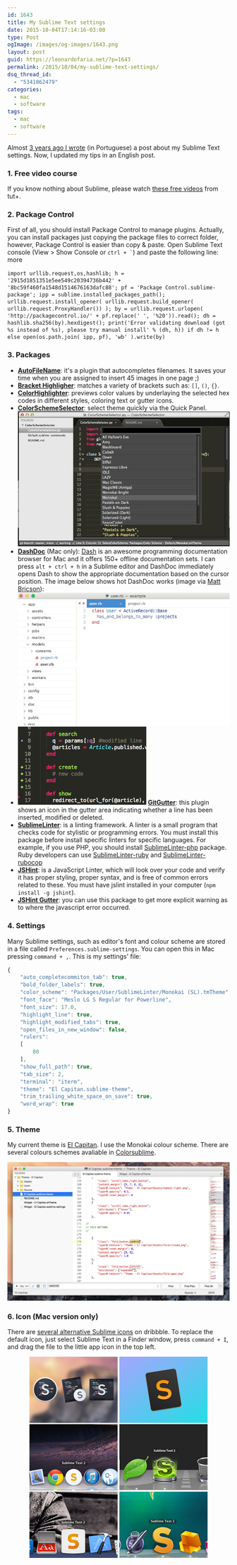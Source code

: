 ```yaml
---
id: 1643
title: My Sublime Text settings
date: 2015-10-04T17:14:16-03:00
type: Post
ogImage: /images/og-images/1643.png
layout: post
guid: https://leonardofaria.net/?p=1643
permalink: /2015/10/04/my-sublime-text-settings/
dsq_thread_id:
  - "5341862479"
categories:
  - mac
  - software
tags:
  - mac
  - software
---
```

Almost [3 years ago I wrote](https://leonardofaria.net/2012/12/31/configurando-o-sublime-text-2/) (in Portuguese) a post about my Sublime Text settings. Now, I updated my tips in an English post.

### 1. Free video course

If you know nothing about Sublime, please watch [these free videos](https://code.tutsplus.com/courses/perfect-workflow-in-sublime-text-2) from tut+.

### 2. Package Control

First of all, you should install Package Control to manage plugins. Actually, you can install packages just copying the package files to correct folder, however, Package Control is easier than copy & paste. Open Sublime Text console (View > Show Console or `` ctrl + ` ``) and paste the following line:  
<span className="hidden">more</span>

```
import urllib.request,os,hashlib; h = '2915d1851351e5ee549c20394736b442' + '8bc59f460fa1548d1514676163dafc88'; pf = 'Package Control.sublime-package'; ipp = sublime.installed_packages_path(); urllib.request.install_opener( urllib.request.build_opener( urllib.request.ProxyHandler()) ); by = urllib.request.urlopen( 'http://packagecontrol.io/' + pf.replace(' ', '%20')).read(); dh = hashlib.sha256(by).hexdigest(); print('Error validating download (got %s instead of %s), please try manual install' % (dh, h)) if dh != h else open(os.path.join( ipp, pf), 'wb' ).write(by)
```

### 3. Packages

* **[AutoFileName](https://github.com/BoundInCode/AutoFileName)**: it's a plugin that autocompletes filenames. It saves your time when you are assigned to insert 45 images in one page ;)
* **[Bracket Highligher](https://github.com/facelessuser/BracketHighlighter/)**: matches a variety of brackets such as: `[]`, `()`, `{}`.
* **[ColorHighlighter](https://github.com/Monnoroch/ColorHighlighter)**: previews color values by underlaying the selected hex codes in different styles, coloring text or gutter icons.
* **[ColorSchemeSelector](https://github.com/jugyo/SublimeColorSchemeSelector)**: select theme quickly via the Quick Panel.  
![colorschemeselector](/wp-content/uploads/2015/10/colorschemeselector.gif)
* **[DashDoc](https://github.com/farcaller/DashDoc)** (Mac only): [Dash](https://kapeli.com/dash) is an awesome programming documentation browser for Mac and it offers 150+ offline documentation sets. I can press `alt + ctrl + h` in a Sublime editor and DashDoc immediately opens Dash to show the appropriate documentation based on the cursor position. The image below shows hot DashDoc works (image via [Matt Bricson](https://mattbrictson.com/sublime-text-3-recommendations)):  
![](/wp-content/uploads/2015/10/dash.gif)
* <img src="/wp-content/uploads/2015/10/gitgutter.png" class="right size-full wp-image-1645" /> **[GitGutter](https://github.com/jisaacks/GitGutter)**: this plugin shows an icon in the gutter area indicating whether a line has been inserted, modified or deleted.
* **[SublimeLinter](https://packagecontrol.io/packages/SublimeLinter)**: is a linting framework. A linter is a small program that checks code for stylistic or programming errors. You must install this package before install specific linters for specific languages. For example, if you use PHP, you should install [SublimeLinter-php](https://packagecontrol.io/packages/SublimeLinter-php) package. Ruby developers can use [SublimeLinter-ruby](https://packagecontrol.io/packages/SublimeLinter-ruby) and [SublimeLinter-rubocop](https://packagecontrol.io/packages/SublimeLinter-rubocop)
* **[JSHint](https://packagecontrol.io/packages/JSHint)**: is a JavaScript Linter, which will look over your code and verify it has proper styling, proper syntax, and is free of common errors related to these. You must have jslint installed in your computer (`npm install -g jshint`).
* **[JSHint Gutter](https://packagecontrol.io/packages/JSHint%20Gutter)**: you can use this package to get more explicit warning as to where the javascript error occurred.

### 4. Settings

Many Sublime settings, such as editor's font and colour scheme are stored in a file called `Preferences.sublime-settings`. You can open this in Mac pressing `command + ,`. This is my settings' file:

```js
{
	"auto_completecommiton_tab": true,
	"bold_folder_labels": true,
	"color_scheme": "Packages/User/SublimeLinter/Monokai (SL).tmTheme",
	"font_face": "Meslo LG S Regular for Powerline",
	"font_size": 17.0,
	"highlight_line": true,
	"highlight_modified_tabs": true,
	"open_files_in_new_window": false,
	"rulers":
	[
		80
	],
	"show_full_path": true,
	"tab_size": 2,
	"terminal": "iterm",
	"theme": "El Capitan.sublime-theme",
	"trim_trailing_white_space_on_save": true,
	"word_wrap": true
}
```

### 5. Theme

My current theme is [El Capitan](https://github.com/iccir/El-Capitan-Theme). I use the Monokai colour scheme. There are several colours schemes avaliable in [Colorsublime](http://colorsublime.com/).

[![](/wp-content/uploads/2015/10/elcapitan-1024x637.png)](https://github.com/iccir/El-Capitan-Theme)

### 6. Icon (Mac version only)

There are [several alternative Sublime icons](https://dribbble.com/search?q=sublime+icon) on dribbble. To replace the default icon, just select Sublime Text in a Finder window, press `command + I`, and drag the file to the little app icon in the top left.  


<center>
  <a href="https://dribbble.com/shots/1827862-Yosemite-Sublime-Text-Icon"><img src="/wp-content/uploads/2015/10/icon6.png" width="200" /></a> <a href="https://dribbble.com/shots/1582459-Sublime-Text-Icon-for-Yosemite"><img src="/wp-content/uploads/2015/10/icon5.png" width="200" /></a> <a href="http://dribbble.com/shots/872166-Sublime-Text-2-Replacement-Icon"><img src="/wp-content/uploads/2012/12/icon1.png" /></a> <a href="http://dribbble.com/shots/382465-Sublime-Text-2-update-Replacement-Icon"><img src="/wp-content/uploads/2012/12/icon2.png" /></a> <a href="http://dribbble.com/shots/468176-Sublime-Text-2-icon-you-can-actually-see-when-switching-apps"><img src="/wp-content/uploads/2012/12/icon3.png" /></a> <a href="http://dribbble.com/shots/382409-Sublime-Text-2-Icon"><img src="/wp-content/uploads/2012/12/icon4.png" /></a><br />
</center>
